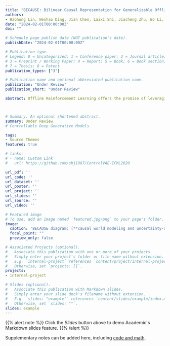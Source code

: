 ```yaml
---
title: "BECAUSE: Bilinear Causal Representation for Generalizable Offline Model-based Reinfocement Learning"
authors:
- Haohong Lin, Wenhao Ding, Jian Chen, Laixi Shi, Jiacheng Zhu, Bo Li, Ding Zhao
date: "2024-02-01T00:00:00Z"
doi: ""

# Schedule page publish date (NOT publication's date).
publishDate: "2024-02-01T00:00:00Z"

# Publication type.
# Legend: 0 = Uncategorized; 1 = Conference paper; 2 = Journal article;
# 3 = Preprint / Working Paper; 4 = Report; 5 = Book; 6 = Book section;
# 7 = Thesis; 8 = Patent
publication_types: ["3"]

# Publication name and optional abbreviated publication name.
publication: "Under Review"
publication_short: "Under Review"

abstract: Offline Reinforcement Learning offers the promise of leveraging off-the-shelf datasets to learn policies, especially when exploration is costly or impractical. However, the generalization of policies is sometimes hampered by spurious correlations in the offline data. To address this, we integrate causal discovery into a low-rank Markov Decision Process (MDP) framework to reduce such spurious correlation. We propose Bilinear Causal wOrld Modeling~(BiCOM), an algorithm that uses low-rank MDP to capture causal transition dynamics for generalizing offline RL algorithms. Recognizing the scarcity of benchmarks in offline causal RL, we design a decision-making benchmark with spurious correlation. Empirical evaluations over 18 tasks with different data quality demonstrate the superior performance of BiCOM over existing offline RL algorithms in online deployments. Complementing the empirical findings, we also provide a theoretical analysis of BiCOM's finite-sample guarantees under structure awareness and pessimism, reassuring the effectiveness and efficiency of incorporating low-rank MDP in the offline setting.



# Summary. An optional shortened abstract.
summary: Under Review
# Controllable Deep Generative Models

tags:
- Source Themes
featured: true

# links:
# - name: Custom Link
#   url: https://github.com/shj1987/ControlVAE-ICML2020

url_pdf: ''
url_code: ''
url_dataset: ''
url_poster: ''
url_project: ''
url_slides: ''
url_source: ''
url_video: ''

# Featured image
# To use, add an image named `featured.jpg/png` to your page's folder. 
image:
  caption: 'BECAUSE diagram: [**causal world modeling and uncertainty-aware conservative planning**](https://unsplash.com/photos/s9CC2SKySJM)'
  focal_point: ""
  preview_only: false

# Associated Projects (optional).
#   Associate this publication with one or more of your projects.
#   Simply enter your project's folder or file name without extension.
#   E.g. `internal-project` references `content/project/internal-project/index.md`.
#   Otherwise, set `projects: []`.
projects:
- internal-project

# Slides (optional).
#   Associate this publication with Markdown slides.
#   Simply enter your slide deck's filename without extension.
#   E.g. `slides: "example"` references `content/slides/example/index.md`.
#   Otherwise, set `slides: ""`.
slides: example
---
```


{{% alert note %}}
Click the *Slides* button above to demo Academic's Markdown slides feature.
{{% /alert %}}

Supplementary notes can be added here, including [code and math](https://sourcethemes.com/academic/docs/writing-markdown-latex/).
